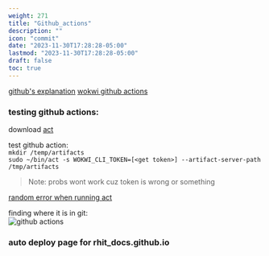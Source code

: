 ```yaml
---
weight: 271
title: "Github_actions"
description: ""
icon: "commit"
date: "2023-11-30T17:28:28-05:00"
lastmod: "2023-11-30T17:28:28-05:00"
draft: false
toc: true
---
```



[github's explanation](https://docs.github.com/en/actions/quickstart)
[wokwi github actions](https://docs.wokwi.com/wokwi-ci/getting-started)


### testing github actions:  
download [act](https://github.com/nektos/act)

test github action:  
`mkdir /temp/artifacts`  
`sudo ~/bin/act -s WOKWI_CLI_TOKEN=[<get token>] --artifact-server-path /tmp/artifacts`  
> Note: probs wont work cuz token is wrong or something

[random error when running act](https://github.com/nektos/act/issues/329#issuecomment-1187246629)

finding where it is in git:  
![github actions](../../pics/github_actions.png)


### auto deploy page for rhit_docs.github.io